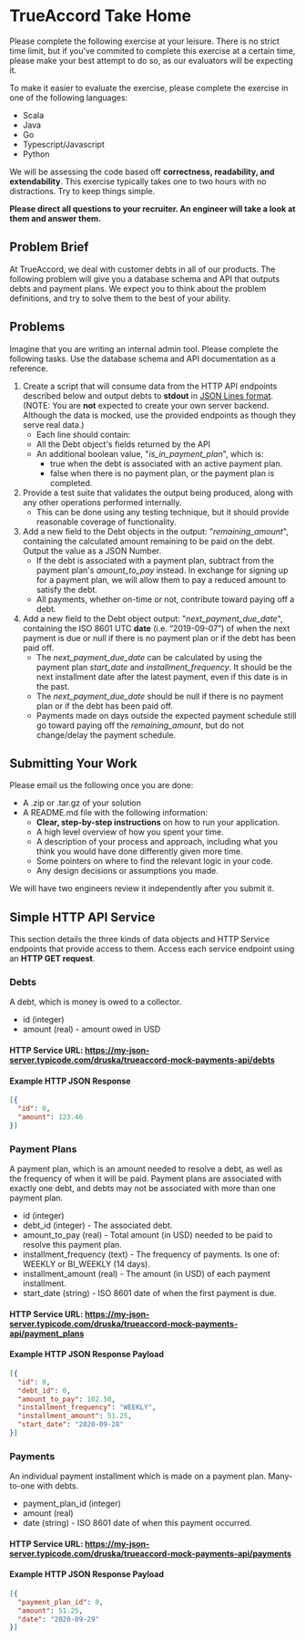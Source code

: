 # TrueAccord Take Home

Please complete the following exercise at your leisure. There is no strict time limit, but if you've commited to complete this exercise at a certain time, please make your best attempt to do so, as our evaluators will be expecting it. 

To make it easier to evaluate the exercise, please complete the exercise in one of the following languages:

- Scala
- Java
- Go
- Typescript/Javascript
- Python

We will be assessing the code based off **correctness, readability, and extendability**. This exercise typically takes one to two hours with no distractions. Try to keep things simple.

**Please direct all questions to your recruiter. An engineer will take a look at them and answer them.**

## Problem Brief

At TrueAccord, we deal with customer debts in all of our products. The following problem will give you a database schema and API that outputs debts and payment plans. We expect you to think about the problem definitions, and try to solve them to the best of your ability.

## Problems

Imagine that you are writing an internal admin tool. Please complete the following tasks. Use the database schema and API documentation as a reference.

1.  Create a script that will consume data from the HTTP API endpoints described below and output debts to **stdout** in [JSON Lines format](https://jsonlines.org/). (NOTE: You are **not** expected to create your own server backend. Although the data is mocked, use the provided endpoints as though they serve real data.)
    - Each line should contain:
    - All the Debt object's fields returned by the API
    - An additional boolean value, "*is_in_payment_plan*", which is: 
      - true when the debt is associated with an active payment plan. 
      - false when there is no payment plan, or the payment plan is completed.
2. Provide a test suite that validates the output being produced, along with any other operations performed internally.
    - This can be done using any testing technique, but it should provide reasonable coverage of functionality.
3. Add a new field to the Debt objects in the output: "*remaining_amount*", containing the calculated amount remaining to be paid on the debt. Output the value as a JSON Number.
    - If the debt is associated with a payment plan, subtract from the payment plan's *amount_to_pay* instead. In exchange for signing up for a payment plan, we will allow them to pay a reduced amount to satisfy the debt.
    - All payments, whether on-time or not, contribute toward paying off a debt. 
4. Add a new field to the Debt object output: "*next_payment_due_date*", containing the ISO 8601 UTC **date** (i.e. “2019-09-07”) of when the next payment is due or null if there is no payment plan or if the debt has been paid off.
    - The *next_payment_due_date* can be calculated by using the payment plan *start_date* and *installment_frequency*. It should be the next installment date after the latest payment, even if this date is in the past.
    - The *next_payment_due_date* should be null if there is no payment plan or if the debt has been paid off.
    - Payments made on days outside the expected payment schedule still go toward paying off the *remaining_amount*, but do not change/delay the payment schedule.
## Submitting Your Work

Please email us the following once you are done:

- A .zip or .tar.gz of your solution
- A README.md file with the following information:
  - **Clear, step-by-step instructions** on how to run your application.
  - A high level overview of how you spent your time.
  - A description of your process and approach, including what you think you would have done differently given more time.
  - Some pointers on where to find the relevant logic in your code. 
  - Any design decisions or assumptions you made. 

We will have two engineers review it independently after you submit it. 

## Simple HTTP API Service

This section details the three kinds of data objects and HTTP Service endpoints that provide access to them. Access each service endpoint using an **HTTP GET request**.

### Debts

A debt, which is money is owed to a collector.

* id (integer)
* amount (real) - amount owed in USD

#### HTTP Service URL: https://my-json-server.typicode.com/druska/trueaccord-mock-payments-api/debts

#### Example HTTP JSON Response

```json
[{
  "id": 0,
  "amount": 123.46
}]
```

### Payment Plans

A payment plan, which is an amount needed to resolve a debt, as well as the frequency of when it will be paid. Payment plans are associated with exactly one debt, and debts may not be associated with more than one payment plan.


* id (integer)
* debt_id (integer) - The associated debt.
* amount_to_pay (real) - Total amount (in USD) needed to be paid to resolve this payment plan. 
* installment_frequency (text) - The frequency of payments. Is one of: WEEKLY or BI_WEEKLY (14 days).
* installment_amount (real) - The amount (in USD) of each payment installment.
* start_date (string) - ISO 8601 date of when the first payment is due.

#### HTTP Service URL: https://my-json-server.typicode.com/druska/trueaccord-mock-payments-api/payment_plans

#### Example HTTP JSON Response Payload

```json
[{
  "id": 0,
  "debt_id": 0,
  "amount_to_pay": 102.50,
  "installment_frequency": "WEEKLY", 
  "installment_amount": 51.25,
  "start_date": "2020-09-28"
}]
```

### Payments

An individual payment installment which is made on a payment plan. Many-to-one with debts.

* payment_plan_id (integer)
* amount (real)
* date (string) - ISO 8601 date of when this payment occurred.

#### HTTP Service URL: https://my-json-server.typicode.com/druska/trueaccord-mock-payments-api/payments

#### Example HTTP JSON Response Payload

```json
[{
  "payment_plan_id": 0,
  "amount": 51.25,
  "date": "2020-09-29"
}]
```